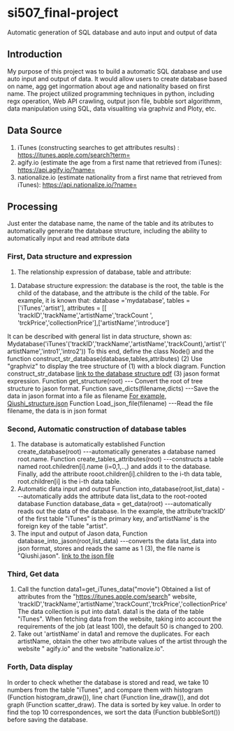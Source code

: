 # si507_final-project
Automatic generation of SQL database and auto input and output of data

## Introduction
My purpose of this project was to build a automatic SQL database and use auto input and output of data. It would allow users to create database based on name, agg get ingormation about age and nationality based on first name. The project utilized programming techniques in python, including regx operation, Web API crawling, output json file, bubble sort algorithmm, data manipulation using SQL, data visualiting via graphviz and Ploty, etc.

## Data Source
1. iTunes (constructing searches to get attributes results) : https://itunes.apple.com/search?term= 
3. agify.io (estimate the age from a first name that retrieved from iTunes): https://api.agify.io/?name=
4. nationalize.io (estimate nationality from a first name that retrieved from iTunes): https://api.nationalize.io/?name=


## Processing
Just enter the database name, the name of the table and its atributes to automatically generate the database structure, including the ability to automatically input and read attribute data
### First, Data structure and expression
1. The relationship expression of database, table and attribute:
  1) Database structure expression: the database is the root, the table is the child of the database, and the attribute is the child of the table.
    For example, it is known that:
      database ='mydatabase',
      tables = ['iTunes','artist'],
      attributes = [[ 'trackID','trackName','artistName','trackCount ', 'trckPrice','collectionPrice'],['artistName','introduce']
 
  It can be described with general list in data structure, shown as:
     Mydatabase('iTunes'('trackID','trackName','artistName','trackCount),'artist'('artistName','intro1','intro2'))
  To this end, define the class Node() and the function construct_str_database(database,tables,attributes)
  (2) Use "graphviz" to display the tree structure of (1) with a block diagram.
 Function construct_str_database [link to the database structure pdf](database_structure.pdf)
  (3) jason format expression. 
Function get_structure(root) --- Convert the root of tree structure to jason format. 
Function save_dicts(filename,dicts) ---Save the data in jason format into a file as filename [For example, Qiushi_structure.json]( Qiushi_structure.jason) 
Function Load_json_file(filename) ---Read the file filename, the data is in json format
### Second, Automatic construction of database tables
1. The database is automatically established
Function create_database(root) ---automatically generates a database named root.name. 
Function create_tables_attributes(root) ---constructs a table named root.chiledren[i].name (i=0,1,..,) and adds it to the database. Finally, add the attribute rooot.children[i].children to the i-th data table, root.children[i] is the i-th data table.
2. Automatic data input and output
Function into_database(root,list_data) ---automatically adds the attribute data list_data to the root-rooted database
Function database_data = get_data(root) ---automatically reads out the data of the database. In the example, the attribute'trackID' of the first table "iTunes" is the primary key, and'artistName' is the foreign key of the table "artist".
3. The input and output of Jason data,
Function database_into_jason(root,list_data) ---converts the data list_data into json format, stores and reads the same as 1 (3), the file name is "Qiushi.jason". [link to the json file]( Qiushi_structure.jason) 
### Third, Get data
1. Call the function data1=get_iTunes_data("movie")
Obtained a list of attributes from the "https://itunes.apple.com/search" website, 'trackID','trackName','artistName','trackCount','trckPrice','collectionPrice'
The data collection is put into data1. data1 is the data of the table "iTunes". When fetching data from the website, taking into account the requirements of the job (at least 100), the default 50 is changed to 200.
 2. Take out 'artistName' in data1 and remove the duplicates. For each artistName, obtain the other two attribute values of the artist through the website " agify.io" and the website "nationalize.io".
### Forth, Data display
In order to check whether the database is stored and read, we take 10 numbers from the table "iTunes", and compare them with histogram (Function histogram_draw()), line chart (Function line_draw()), and dot graph (Function scatter_draw). The data is sorted by key value. In order to find the top 10 correspondences, we sort the data (Function bubbleSort()) before saving the database.
